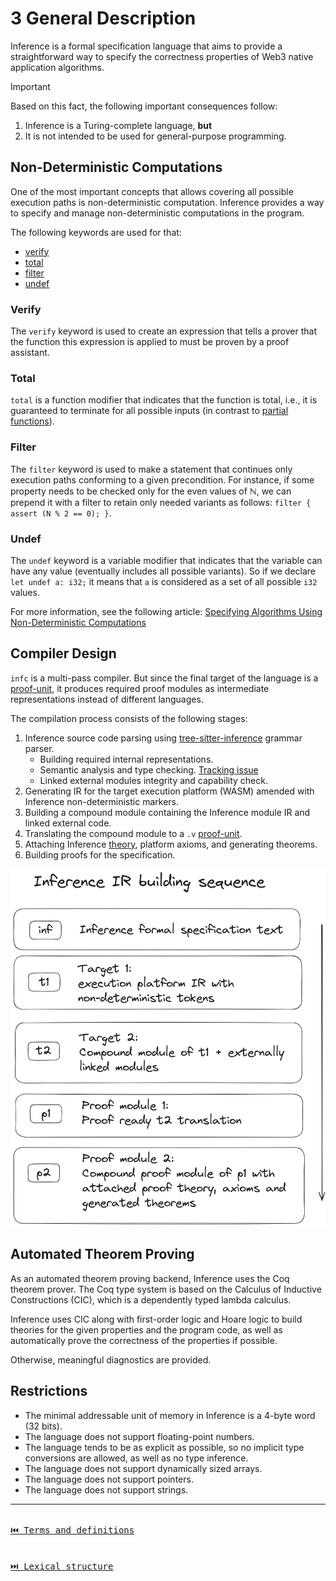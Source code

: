 # 3 General Description

Inference is a formal specification language that aims to provide a straightforward way to specify the correctness properties of Web3 native application algorithms.

> [!IMPORTANT]
> Based on this fact, the following important consequences follow:
> 1. Inference is a Turing-complete language, **but**
> 2. It is not intended to be used for general-purpose programming.

## Non-Deterministic Computations

One of the most important concepts that allows covering all possible execution paths is non-deterministic computation. Inference provides a way to specify and manage non-deterministic computations in the program.

The following keywords are used for that:

- [verify](./statements.md#9-verify)
- [total](./functions.md#111-total)
- [filter](./statements.md#9-filter)
- [undef](./statements.md#911-undef)

### Verify

The `verify` keyword is used to create an expression that tells a prover that the function this expression is applied to must be proven by a proof assistant.

### Total

`total` is a function modifier that indicates that the function is total, i.e., it is guaranteed to terminate for all possible inputs (in contrast to [partial functions](https://en.wikipedia.org/wiki/Partial_function)).

### Filter

The `filter` keyword is used to make a statement that continues only execution paths conforming to a given precondition. For instance, if some property needs to be checked only for the even values of $\mathbb{N}$, we can prepend it with a filter to retain only needed variants as follows: `filter { assert (N % 2 == 0); }`.

### Undef

The `undef` keyword is a variable modifier that indicates that the variable can have any value (eventually includes all possible variants). So if we declare `let undef a: i32;` it means that `a` is considered as a set of all possible `i32` values.

For more information, see the following article: [Specifying Algorithms Using Non-Deterministic Computations](https://www.inferara.com/en/papers/specifying-algorithms-using-non-deterministic-computations/)

## Compiler Design

`infc` is a multi-pass compiler. But since the final target of the language is a [proof-unit](./terms-and-definitions.md#proof-unit), it produces required proof modules as intermediate representations instead of different languages.

The compilation process consists of the following stages:

1. Inference source code parsing using [tree-sitter-inference](https://github.com/Inferara/tree-sitter-inference) grammar parser.
   - Building required internal representations.
   - Semantic analysis and type checking. [Tracking issue](https://github.com/Inferara/inference/issues/8)
   - Linked external modules integrity and capability check.
2. Generating IR for the target execution platform (WASM) amended with Inference non-deterministic markers.
3. Building a compound module containing the Inference module IR and linked external code.
4. Translating the compound module to a `.v` [proof-unit](./terms-and-definitions.md#proof-unit).
5. Attaching Inference [theory](./terms-and-definitions.md#theory), platform axioms, and generating theorems.
6. Building proofs for the specification.

![Inference IR Building Sequence](./assets/inference-ir-building-sequence.png)

## Automated Theorem Proving

As an automated theorem proving backend, Inference uses the Coq theorem prover. The Coq type system is based on the Calculus of Inductive Constructions (CIC), which is a dependently typed lambda calculus.

Inference uses CIC along with first-order logic and Hoare logic to build theories for the given properties and the program code, as well as automatically prove the correctness of the properties if possible.

Otherwise, meaningful diagnostics are provided.

## Restrictions

- The minimal addressable unit of memory in Inference is a 4-byte word (32 bits).
- The language does not support floating-point numbers.
- The language tends to be as explicit as possible, so no implicit type conversions are allowed, as well as no type inference.
- The language does not support dynamically sized arrays.
- The language does not support pointers.
- The language does not support strings.

---

[<kbd><br>⏮️ Terms and definitions<br><br></kbd>](./terms-and-definitions.md)
[<kbd><br>⏭️ Lexical structure<br><br></kbd>](./lexical-structure.md)

